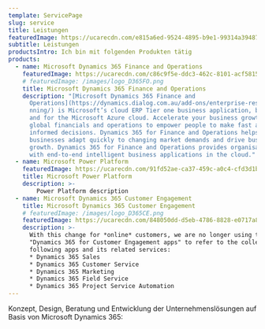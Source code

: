 ```yaml
---
template: ServicePage
slug: service
title: Leistungen
featuredImage: https://ucarecdn.com/e815a6ed-9524-4895-b9e1-99314a394871/
subtitle: Leistungen
productsIntro: Ich bin mit folgenden Produkten tätig
products:
  - name: Microsoft Dynamics 365 Finance and Operations
    featuredImage: https://ucarecdn.com/c86c9f5e-ddc3-462c-8101-acf581581f77/
    # featuredImage: /images/logo_D365FO.png
    title: Microsoft Dynamics 365 Finance and Operations
    description: "[Microsoft Dynamics 365 Finance and
      Operations](https://dynamics.dialog.com.au/add-ons/enterprise-resoure-pla\
      nning/) is Microsoft’s cloud ERP Tier one business application, built on
      and for the Microsoft Azure cloud. Accelerate your business growth, unify
      global financials and operations to empower people to make fast and
      informed decisions. Dynamics 365 for Finance and Operations helps
      businesses adapt quickly to changing market demands and drive business
      growth. Dynamics 365 for Finance and Operations provides organisations
      with end-to-end intelligent business applications in the cloud."
  - name: Microsoft Power Platform
    featuredImage: https://ucarecdn.com/91fd52ae-ca37-459c-a0c4-cfd3d1bc4b6c/
    title: Microsoft Power Platform
    description: >-
        Power Platform description
  - name: Microsoft Dynamics 365 Customer Engagement
    title: Microsoft Dynamics 365 Customer Engagement
    # featuredImage: /images/logo_D365CE.png
    featuredImage: https://ucarecdn.com/848050dd-d5eb-4786-8828-e0717a8ff335/
    description: >-
      With this change for *online* customers, we are no longer using the term
      "Dynamics 365 for Customer Engagement apps" to refer to the collection of
      following apps and its related services:
      * Dynamics 365 Sales
      * Dynamics 365 Customer Service
      * Dynamics 365 Marketing
      * Dynamics 365 Field Service
      * Dynamics 365 Project Service Automation
---
```

Konzept, Design, Beratung und Entwicklung der Unternehmenslösungen auf Basis von Microsoft Dynamics 365:

